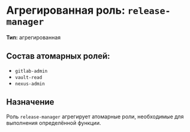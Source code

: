 # Агрегированная роль: `release-manager`

**Тип:** агрегированная

## Состав атомарных ролей:
- `gitlab-admin`
- `vault-read`
- `nexus-admin`

## Назначение
Роль `release-manager` агрегирует атомарные роли, необходимые для выполнения определённой функции.
